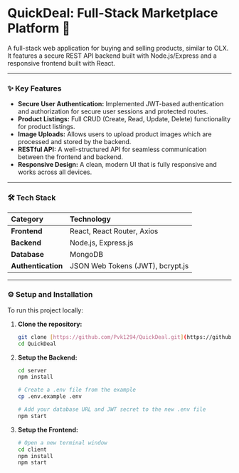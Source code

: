 # QuickDeal: Full-Stack Marketplace Platform 🛒

A full-stack web application for buying and selling products, similar to OLX. It features a secure REST API backend built with Node.js/Express and a responsive frontend built with React.

---

### ✨ Key Features

* **Secure User Authentication:** Implemented JWT-based authentication and authorization for secure user sessions and protected routes.
* **Product Listings:** Full CRUD (Create, Read, Update, Delete) functionality for product listings.
* **Image Uploads:** Allows users to upload product images which are processed and stored by the backend.
* **RESTful API:** A well-structured API for seamless communication between the frontend and backend.
* **Responsive Design:** A clean, modern UI that is fully responsive and works across all devices.

---

### 🛠️ Tech Stack

| Category         | Technology                               |
| :--------------- | :--------------------------------------- |
| **Frontend** | React, React Router, Axios               |
| **Backend** | Node.js, Express.js                      |
| **Database** | MongoDB  |
| **Authentication** | JSON Web Tokens (JWT), bcrypt.js         |

---

### ⚙️ Setup and Installation

To run this project locally:

1.  **Clone the repository:**
    ```bash
    git clone [https://github.com/Pvk1294/QuickDeal.git](https://github.com/Pvk1294/QuickDeal.git)
    cd QuickDeal
    ```

2.  **Setup the Backend:**
    ```bash
    cd server
    npm install
    
    # Create a .env file from the example
    cp .env.example .env
    
    # Add your database URL and JWT secret to the new .env file
    npm start
    ```

3.  **Setup the Frontend:**
    ```bash
    # Open a new terminal window
    cd client
    npm install
    npm start
    ```
